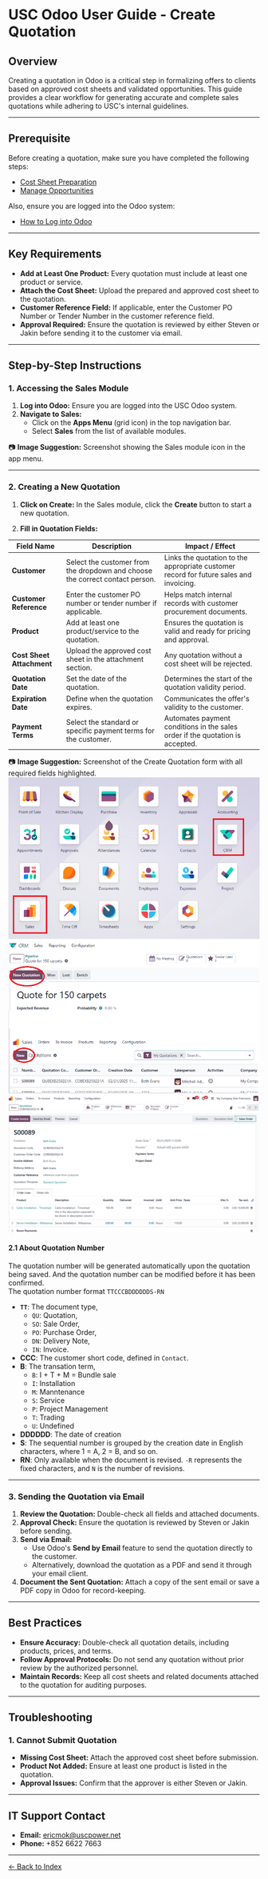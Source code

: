 # USC Odoo User Guide - Create Quotation

## Overview
Creating a quotation in Odoo is a critical step in formalizing offers to clients based on approved cost sheets and validated opportunities. This guide provides a clear workflow for generating accurate and complete sales quotations while adhering to USC's internal guidelines.

---

## Prerequisite

Before creating a quotation, make sure you have completed the following steps:

- [Cost Sheet Preparation](./cost-sheet-management.md)
- [Manage Opportunities](./crm-opportunity.md)

Also, ensure you are logged into the Odoo system:

- [How to Log into Odoo](../getting-start/logging-into.md)

---

## Key Requirements

- **Add at Least One Product:** Every quotation must include at least one product or service.
- **Attach the Cost Sheet:** Upload the prepared and approved cost sheet to the quotation.
- **Customer Reference Field:** If applicable, enter the Customer PO Number or Tender Number in the customer reference field.
- **Approval Required:** Ensure the quotation is reviewed by either Steven or Jakin before sending it to the customer via email.

---

## Step-by-Step Instructions

### 1. Accessing the Sales Module

1. **Log into Odoo:** Ensure you are logged into the USC Odoo system.
2. **Navigate to Sales:**
   - Click on the **Apps Menu** (grid icon) in the top navigation bar.
   - Select **Sales** from the list of available modules.

📷 **Image Suggestion:** Screenshot showing the Sales module icon in the app menu.

---

### 2. Creating a New Quotation

1. **Click on Create:** In the Sales module, click the **Create** button to start a new quotation.

2. **Fill in Quotation Fields:**

| **Field Name**        | **Description**                                                   | **Impact / Effect**                                                          |
|-----------------------|-------------------------------------------------------------------|------------------------------------------------------------------------------|
| **Customer**          | Select the customer from the dropdown and choose the correct contact person. | Links the quotation to the appropriate customer record for future sales and invoicing. |
| **Customer Reference**| Enter the customer PO number or tender number if applicable.      | Helps match internal records with customer procurement documents.             |
| **Product**           | Add at least one product/service to the quotation.                | Ensures the quotation is valid and ready for pricing and approval.            |
| **Cost Sheet Attachment** | Upload the approved cost sheet in the attachment section.       | Any quotation without a cost sheet will be rejected.                          |
| **Quotation Date**    | Set the date of the quotation.                                    | Determines the start of the quotation validity period.                        |
| **Expiration Date**   | Define when the quotation expires.                                | Communicates the offer's validity to the customer.                            |
| **Payment Terms**     | Select the standard or specific payment terms for the customer.   | Automates payment conditions in the sales order if the quotation is accepted. |

📷 **Image Suggestion:** Screenshot of the Create Quotation form with all required fields highlighted.
![quotation entry point](./create-quotation-entry.png)
![quotation entry point](./create-quotation-entry2.png)
![quotation entry point](./create-quotation-entry3.png)

#### 2.1 About Quotation Number

The quotation number will be generated automatically upon the quotation being saved. And the quotation number can be modified before it has been confirmed.  
The quotation number format `TTCCCBDDDDDDS-RN`    

- **`TT`**: The document type, 
    - `QU`: Quotation, 
    - `SO`: Sale Order, 
    - `PO`: Purchase Order, 
    - `DN`: Delivery Note, 
    - `IN`: Invoice.  
- **CCC**: The customer short code, defined in `Contact`.  
- **B**: The transation term, 
    - `B`: I + T + M = Bundle sale
    - `I`: Installation
    - `M`: Manntenance
    - `S`: Service  
    - `P`: Project Management
    - `T`: Trading  
    - `U`: Undefined
- **DDDDDD**: The date of creation   
- **S**: The sequential number is grouped by the creation date in English characters, where 1 = A, 2 = B, and so on.   
- **RN**: Only available when the document is revised. `-R` represents the fixed characters, and `N` is the number of revisions.  

---

### 3. Sending the Quotation via Email

1. **Review the Quotation:** Double-check all fields and attached documents.
2. **Approval Check:** Ensure the quotation is reviewed by Steven or Jakin before sending.
3. **Send via Email:**
   - Use Odoo's **Send by Email** feature to send the quotation directly to the customer.
   - Alternatively, download the quotation as a PDF and send it through your email client.
4. **Document the Sent Quotation:** Attach a copy of the sent email or save a PDF copy in Odoo for record-keeping.


---

## Best Practices

- **Ensure Accuracy:** Double-check all quotation details, including products, prices, and terms.
- **Follow Approval Protocols:** Do not send any quotation without prior review by the authorized personnel.
- **Maintain Records:** Keep all cost sheets and related documents attached to the quotation for auditing purposes.

---

## Troubleshooting

### 1. Cannot Submit Quotation
- **Missing Cost Sheet:** Attach the approved cost sheet before submission.
- **Product Not Added:** Ensure at least one product is listed in the quotation.
- **Approval Issues:** Confirm that the approver is either Steven or Jakin.

---

## IT Support Contact

- **Email:** [ericmok@uscpower.net](mailto:ericmok@uscpower.net)
- **Phone:** +852 6622 7663

---

[<- Back to Index](../../../index.md)

